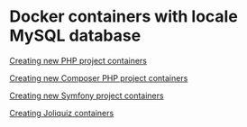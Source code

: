# Docker containers with locale MySQL database


[Creating new PHP project containers](php-project/)

[Creating new Composer PHP project containers](composer-php-project/)

[Creating new Symfony project containers](symfony-project/)

[Creating Joliquiz containers](joliquiz-project/)

